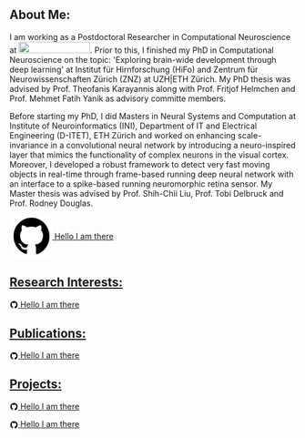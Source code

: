 ## About Me:
<p> I am working as a Postdoctoral Researcher in Computational Neuroscience at 
<a href="https://ethz.ch/en.html"><img src="https://www.simplyscience.ch/assets/images/6/Logo_UZH_ETHZ-34d67296.jpg" width="125" height="20" /></a>. Prior to this, I finished my PhD in Computational Neuroscience on the topic: 'Exploring brain-wide development through deep learning' at Institut für Hirnforschung (HiFo) and Zentrum für Neurowissenschaften Zürich (ZNZ) at UZH|ETH Zürich. My PhD thesis was advised by Prof. Theofanis Karayannis along with Prof. Fritjof Helmchen and Prof. Mehmet Fatih Yanik as advisory committe members.</p>

<p>Before starting my PhD, I did Masters in Neural Systems and Computation at Institute of Neuroinformatics (INI), Department of IT and Electrical Engineering (D-ITET), ETH Zürich and worked on enhancing scale-invariance in a convolutional neural network by introducing a neuro-inspired layer that mimics the functionality of complex neurons in the visual cortex. Moreover, I developed a robust framework to detect very fast moving objects in real-time through frame-based running deep neural network with an interface to a spike-based running neuromorphic retina sensor. My Master thesis was advised by Prof. Shih-Chii Liu, Prof. Tobi Delbruck and Prof. Rodney Douglas.</p>

<p><a href="https://ethz.ch/en.html"><img align="center" width="75" height="75" src="/img/github-logo-new.png">&nbsp;Hello I am there</p>


## Research Interests:
<p><img align="center" width="15" height="15" src="/img/github-logo-new.png">&nbsp;Hello I am there</p>

## Publications:
<p><img align="center" width="15" height="15" src="/img/github-logo-new.png">&nbsp;Hello I am there</p>

## Projects:
<p><img align="center" width="15" height="15" src="/img/github-logo-new.png">&nbsp;Hello I am there</p>
<p><img align="center" width="15" height="15" src="/img/github-logo-new.png">&nbsp;Hello I am there</p>
